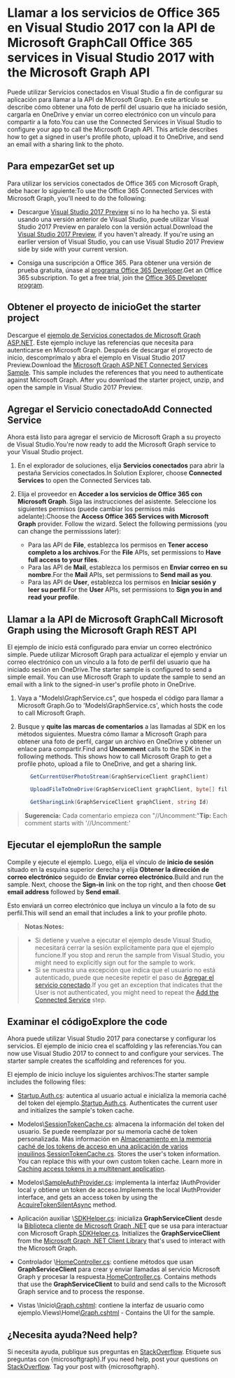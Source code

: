 # <a name="call-office-365-services-in-visual-studio-2017-with-the-microsoft-graph-api"></a><span data-ttu-id="5d19a-101">Llamar a los servicios de Office 365 en Visual Studio 2017 con la API de Microsoft Graph</span><span class="sxs-lookup"><span data-stu-id="5d19a-101">Call Office 365 services in Visual Studio 2017 with the Microsoft Graph API</span></span>

<span data-ttu-id="5d19a-p101">Puede utilizar Servicios conectados en Visual Studio a fin de configurar su aplicación para llamar a la API de Microsoft Graph. En este artículo se describe cómo obtener una foto de perfil del usuario que ha iniciado sesión, cargarla en OneDrive y enviar un correo electrónico con un vínculo para compartir a la foto.</span><span class="sxs-lookup"><span data-stu-id="5d19a-p101">You can use the Connected Services in Visual Studio to configure your app to call the Microsoft Graph API. This article describes how to get a signed in user's profile photo, upload it to OneDrive, and send an email with a sharing link to the photo.</span></span>

## <a name="get-set-up"></a><span data-ttu-id="5d19a-104">Para empezar</span><span class="sxs-lookup"><span data-stu-id="5d19a-104">Get set up</span></span>

<span data-ttu-id="5d19a-105">Para utilizar los servicios conectados de Office 365 con Microsoft Graph, debe hacer lo siguiente:</span><span class="sxs-lookup"><span data-stu-id="5d19a-105">To use the Office 365 Connected Services with Microsoft Graph, you'll need to do the following:</span></span>

- <span data-ttu-id="5d19a-p102">Descargue [Visual Studio 2017 Preview](https://www.visualstudio.com/vs/preview/) si no lo ha hecho ya. Si está usando una versión anterior de Visual Studio, puede utilizar Visual Studio 2017 Preview en paralelo con la versión actual.</span><span class="sxs-lookup"><span data-stu-id="5d19a-p102">Download the [Visual Studio 2017 Preview](https://www.visualstudio.com/vs/preview/), if you haven't already. If you're using an earlier version of Visual Studio, you can use Visual Studio 2017 Preview side by side with your current version.</span></span>

- <span data-ttu-id="5d19a-p103">Consiga una suscripción a Office 365. Para obtener una versión de prueba gratuita, únase al [programa Office 365 Developer](https://dev.office.com/devprogram).</span><span class="sxs-lookup"><span data-stu-id="5d19a-p103">Get an Office 365 subscription. To get a free trial, join the [Office 365 Developer program](https://dev.office.com/devprogram).</span></span>

## <a name="get-the-starter-project"></a><span data-ttu-id="5d19a-110">Obtener el proyecto de inicio</span><span class="sxs-lookup"><span data-stu-id="5d19a-110">Get the starter project</span></span>

<span data-ttu-id="5d19a-p104">Descargue el [ejemplo de Servicios conectados de Microsoft Graph ASP.NET](https://github.com/microsoftgraph/aspnet-connect-sample/archive/Office365connectedservice.zip). Este ejemplo incluye las referencias que necesita para autenticarse en Microsoft Graph. Después de descargar el proyecto de inicio, descomprímalo y abra el ejemplo en Visual Studio 2017 Preview.</span><span class="sxs-lookup"><span data-stu-id="5d19a-p104">Download the [Microsoft Graph ASP.NET Connected Services Sample](https://github.com/microsoftgraph/aspnet-connect-sample/archive/Office365connectedservice.zip). This sample includes the references that you need to authenticate against Microsoft Graph. After you download the starter project, unzip, and open the sample in Visual Studio 2017 Preview.</span></span>

## <a name="add-the-connected-service"></a><span data-ttu-id="5d19a-114">Agregar el Servicio conectado</span><span class="sxs-lookup"><span data-stu-id="5d19a-114">Add Connected Service</span></span>

<span data-ttu-id="5d19a-115">Ahora está listo para agregar el servicio de Microsoft Graph a su proyecto de Visual Studio.</span><span class="sxs-lookup"><span data-stu-id="5d19a-115">You're now ready to add the Microsoft Graph service to your Visual Studio project.</span></span> 

1. <span data-ttu-id="5d19a-116">En el explorador de soluciones, elija **Servicios conectados** para abrir la pestaña Servicios conectados.</span><span class="sxs-lookup"><span data-stu-id="5d19a-116">In Solution Explorer, choose **Connected Services** to open the Connected Services tab.</span></span> 

2. <span data-ttu-id="5d19a-p105">Elija el proveedor en **Acceder a los servicios de Office 365 con Microsoft Graph**. Siga las instrucciones del asistente. Seleccione los siguientes permisos (puede cambiar los permisos más adelante):</span><span class="sxs-lookup"><span data-stu-id="5d19a-p105">Choose the **Access Office 365 Services with Microsoft Graph** provider. Follow the wizard. Select the following permissions (you can change the permisssions later):</span></span>

    - <span data-ttu-id="5d19a-120">Para las API de **File**, establezca los permisos en **Tener acceso completo a los archivos**.</span><span class="sxs-lookup"><span data-stu-id="5d19a-120">For the **File** APIs, set permissions to **Have full access to your files**.</span></span>
    - <span data-ttu-id="5d19a-121">Para las API de **Mail**, establezca los permisos en **Enviar correo en su nombre**.</span><span class="sxs-lookup"><span data-stu-id="5d19a-121">For the **Mail** APIs, set permissions to **Send mail as you**.</span></span>
    - <span data-ttu-id="5d19a-122">Para las API de **User**, establezca los permisos en **Iniciar sesión y leer su perfil**.</span><span class="sxs-lookup"><span data-stu-id="5d19a-122">For the **User** APIs, set permissions to **Sign you in and read your profile**.</span></span>

## <a name="call-the-microsoft-graph-api"></a><span data-ttu-id="5d19a-123">Llamar a la API de Microsoft Graph</span><span class="sxs-lookup"><span data-stu-id="5d19a-123">Call Microsoft Graph using the Microsoft Graph REST API</span></span>

<span data-ttu-id="5d19a-p106">El ejemplo de inicio está configurado para enviar un correo electrónico simple. Puede utilizar Microsoft Graph para actualizar el ejemplo y enviar un correo electrónico con un vínculo a la foto de perfil del usuario que ha iniciado sesión en OneDrive.</span><span class="sxs-lookup"><span data-stu-id="5d19a-p106">The starter sample is configured to send a simple email. You can use Microsoft Graph to update the sample to send an email with a link to the signed-in user's profile photo in OneDrive.</span></span>

1. <span data-ttu-id="5d19a-126">Vaya a "Models\GraphService.cs", que hospeda el código para llamar a Microsoft Graph.</span><span class="sxs-lookup"><span data-stu-id="5d19a-126">Go to 'Models\GraphService.cs', which hosts the code to call Microsoft Graph.</span></span>

2. <span data-ttu-id="5d19a-p107">Busque y **quite las marcas de comentarios** a las llamadas al SDK en los métodos siguientes. Muestra cómo llamar a Microsoft Graph para obtener una foto de perfil, cargar un archivo en OneDrive y obtener un enlace para compartir.</span><span class="sxs-lookup"><span data-stu-id="5d19a-p107">Find and **Uncomment** calls to the SDK in the following methods. This shows how to call Microsoft Graph to get a profile photo, upload a file to OneDrive, and get a sharing link.</span></span>

    ```csharp
        GetCurrentUserPhotoStream(GraphServiceClient graphClient)
    ```
    
    ```csharp
        UploadFileToOneDrive(GraphServiceClient graphClient, byte[] file)
    ```

    ```csharp
        GetSharingLink(GraphServiceClient graphClient, string Id)
    ```
 
> <span data-ttu-id="5d19a-129">**Sugerencia:** Cada comentario empieza con "//Uncomment:"</span><span class="sxs-lookup"><span data-stu-id="5d19a-129">**Tip:** Each comment starts with '//Uncomment:'</span></span>
 

## <a name="run-the-sample"></a><span data-ttu-id="5d19a-130">Ejecutar el ejemplo</span><span class="sxs-lookup"><span data-stu-id="5d19a-130">Run the sample</span></span>
<span data-ttu-id="5d19a-p108">Compile y ejecute el ejemplo. Luego, elija el vínculo de **inicio de sesión** situado en la esquina superior derecha y elija **Obtener la dirección de correo electrónico** seguido de **Enviar correo electrónico**.</span><span class="sxs-lookup"><span data-stu-id="5d19a-p108">Build and run the sample. Next, choose the **Sign-in** link on the top right, and then choose **Get email address** followed by **Send email**.</span></span>

<span data-ttu-id="5d19a-133">Esto enviará un correo electrónico que incluya un vínculo a la foto de su perfil.</span><span class="sxs-lookup"><span data-stu-id="5d19a-133">This will send an email that includes a link to your profile photo.</span></span>

><span data-ttu-id="5d19a-134">**Notas**:</span><span class="sxs-lookup"><span data-stu-id="5d19a-134">**Notes:**</span></span>

>- <span data-ttu-id="5d19a-135">Si detiene y vuelve a ejecutar el ejemplo desde Visual Studio, necesitará cerrar la sesión explícitamente para que el ejemplo funcione.</span><span class="sxs-lookup"><span data-stu-id="5d19a-135">If you stop and rerun the sample from Visual Studio, you might need to explicitly sign out for the sample to work.</span></span>
>- <span data-ttu-id="5d19a-136">Si se muestra una excepción que indica que el usuario no está autenticado, puede que necesite repetir el paso de [Agregar el servicio conectado](#add-the-connected-service).</span><span class="sxs-lookup"><span data-stu-id="5d19a-136">If you get an exception that indicates that the User is not authenticated, you might need to repeat the [Add the Connected Service](#add-the-connected-service) step.</span></span>
    

## <a name="explore-the-code"></a><span data-ttu-id="5d19a-137">Examinar el código</span><span class="sxs-lookup"><span data-stu-id="5d19a-137">Explore the code</span></span>

<span data-ttu-id="5d19a-p109">Ahora puede utilizar Visual Studio 2017 para conectarse y configurar los servicios. El ejemplo de inicio crea el scaffolding y las referencias.</span><span class="sxs-lookup"><span data-stu-id="5d19a-p109">You can now use Visual Studio 2017 to connect to and configure your services. The starter sample creates the scaffolding and references for you.</span></span>  

<span data-ttu-id="5d19a-140">El ejemplo de inicio incluye los siguientes archivos:</span><span class="sxs-lookup"><span data-stu-id="5d19a-140">The starter sample includes the following files:</span></span>

- <span data-ttu-id="5d19a-141">[Startup.Auth.cs](https://github.com/microsoftgraph/aspnet-connect-sample/tree/Office365connectedservice/Microsoft%20Graph%20SDK%20ASPNET%20Sample/Microsoft%20Graph%20SDK%20ASPNET%20Sample/App_Start/Startup.Auth.cs): autentica al usuario actual e inicializa la memoria caché del token del ejemplo.</span><span class="sxs-lookup"><span data-stu-id="5d19a-141">[Startup.Auth.cs](https://github.com/microsoftgraph/aspnet-connect-sample/tree/Office365connectedservice/Microsoft%20Graph%20SDK%20ASPNET%20Sample/Microsoft%20Graph%20SDK%20ASPNET%20Sample/App_Start/Startup.Auth.cs). Authenticates the current user and initializes the sample's token cache.</span></span>

- <span data-ttu-id="5d19a-p110">Modelos\\[SessionTokenCache.cs](https://github.com/microsoftgraph/aspnet-connect-sample/tree/Office365connectedservice/Microsoft%20Graph%20SDK%20ASPNET%20Sample/Microsoft%20Graph%20SDK%20ASPNET%20Sample/TokenStorage/SessionTokenCache.cs): almacena la información del token del usuario. Se puede reemplazar por su memoria caché de token personalizada. Más información en [Almacenamiento en la memoria caché de los tokens de acceso en una aplicación de varios inquilinos](https://azure.microsoft.com/es-ES/documentation/articles/guidance-multitenant-identity-token-cache/).</span><span class="sxs-lookup"><span data-stu-id="5d19a-p110">[SessionTokenCache.cs](https://github.com/microsoftgraph/aspnet-connect-sample/tree/Office365connectedservice/Microsoft%20Graph%20SDK%20ASPNET%20Sample/Microsoft%20Graph%20SDK%20ASPNET%20Sample/TokenStorage/SessionTokenCache.cs). Stores the user's token information. You can replace this with your own custom token cache. Learn more in [Caching access tokens in a multitenant application](https://azure.microsoft.com/es-ES/documentation/articles/guidance-multitenant-identity-token-cache/).</span></span>

- <span data-ttu-id="5d19a-145">Modelos\\[SampleAuthProvider.cs](https://github.com/microsoftgraph/aspnet-connect-sample/tree/Office365connectedservice/Microsoft%20Graph%20SDK%20ASPNET%20Sample/Microsoft%20Graph%20SDK%20ASPNET%20Sample/Helpers/SampleAuthProvider.cs): implementa la interfaz IAuthProvider local y obtiene un token de acceso.</span><span class="sxs-lookup"><span data-stu-id="5d19a-145">Implements the local IAuthProvider interface, and gets an access token by using the [AcquireTokenSilentAsync](https://github.com/microsoftgraph/aspnet-connect-sample/tree/Office365connectedservice/Microsoft%20Graph%20SDK%20ASPNET%20Sample/Microsoft%20Graph%20SDK%20ASPNET%20Sample/Helpers/SampleAuthProvider.cs) method.</span></span> 

- <span data-ttu-id="5d19a-146">Aplicación auxiliar \\[SDKHelper.cs](https://github.com/microsoftgraph/aspnet-connect-sample/tree/Office365connectedservice/Microsoft%20Graph%20SDK%20ASPNET%20Sample/Microsoft%20Graph%20SDK%20ASPNET%20Sample/Helpers/SDKHelper.cs): inicializa **GraphServiceClient** desde la [Biblioteca cliente de Microsoft Graph .NET](https://github.com/microsoftgraph/msgraph-sdk-dotnet) que se usa para interactuar con Microsoft Graph.</span><span class="sxs-lookup"><span data-stu-id="5d19a-146">[SDKHelper.cs](https://github.com/microsoftgraph/aspnet-connect-sample/tree/Office365connectedservice/Microsoft%20Graph%20SDK%20ASPNET%20Sample/Microsoft%20Graph%20SDK%20ASPNET%20Sample/Helpers/SDKHelper.cs). Initializes the **GraphServiceClient** from the [Microsoft Graph .NET Client Library](https://github.com/microsoftgraph/msgraph-sdk-dotnet) that's used to interact with the Microsoft Graph.</span></span>

- <span data-ttu-id="5d19a-147">Controlador \\[HomeController.cs](https://github.com/microsoftgraph/aspnet-connect-sample/tree/Office365connectedservice/Microsoft%20Graph%20SDK%20ASPNET%20Sample/Microsoft%20Graph%20SDK%20ASPNET%20Sample/Controllers/HomeController.cs): contiene métodos que usan **GraphServiceClient** para crear y enviar llamadas al servicio Microsoft Graph y procesar la respuesta.</span><span class="sxs-lookup"><span data-stu-id="5d19a-147">[HomeController.cs](https://github.com/microsoftgraph/aspnet-connect-sample/tree/Office365connectedservice/Microsoft%20Graph%20SDK%20ASPNET%20Sample/Microsoft%20Graph%20SDK%20ASPNET%20Sample/Controllers/HomeController.cs). Contains methods that use the **GraphServiceClient** to build and send calls to the Microsoft Graph service and to process the response.</span></span>

- <span data-ttu-id="5d19a-148">Vistas \\Inicio\\[Graph.cshtml](https://github.com/microsoftgraph/aspnet-connect-sample/tree/Office365connectedservice/Microsoft%20Graph%20SDK%20ASPNET%20Sample/Microsoft%20Graph%20SDK%20ASPNET%20Sample/Views/Home/Graph.cshtml): contiene la interfaz de usuario como ejemplo.</span><span class="sxs-lookup"><span data-stu-id="5d19a-148">Views\\Home\\[Graph.cshtml](https://github.com/microsoftgraph/aspnet-connect-sample/tree/Office365connectedservice/Microsoft%20Graph%20SDK%20ASPNET%20Sample/Microsoft%20Graph%20SDK%20ASPNET%20Sample/Views/Home/Graph.cshtml) - Contains the UI for the sample.</span></span> 


## <a name="need-help"></a><span data-ttu-id="5d19a-149">¿Necesita ayuda?</span><span class="sxs-lookup"><span data-stu-id="5d19a-149">Need help?</span></span>

<span data-ttu-id="5d19a-p111">Si necesita ayuda, publique sus preguntas en [StackOverflow](https://stackoverflow.com/questions/tagged/microsoftgraph?sort=newest). Etiquete sus preguntas con {microsoftgraph}.</span><span class="sxs-lookup"><span data-stu-id="5d19a-p111">If you need help, post your questions on [StackOverflow](https://stackoverflow.com/questions/tagged/microsoftgraph?sort=newest). Tag your post with {microsoftgraph}.</span></span>

